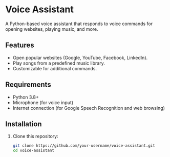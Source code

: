 # Voice Assistant

A Python-based voice assistant that responds to voice commands for opening websites, playing music, and more.

## Features
- Open popular websites (Google, YouTube, Facebook, LinkedIn).
- Play songs from a predefined music library.
- Customizable for additional commands.

## Requirements
- Python 3.8+
- Microphone (for voice input)
- Internet connection (for Google Speech Recognition and web browsing)

## Installation
1. Clone this repository:
   ```bash
   git clone https://github.com/your-username/voice-assistant.git
   cd voice-assistant
